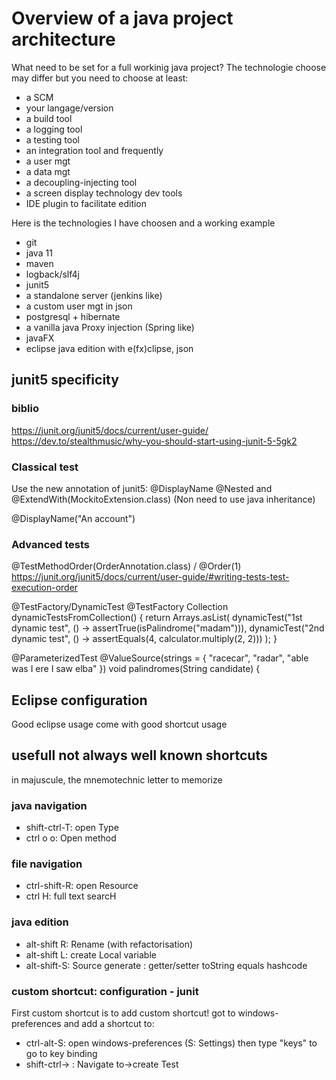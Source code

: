 Overview of a java project architecture
=======================================

What need to be set for a full workinig java project? The technologie choose may differ but you need to choose at least:
- a SCM
- your langage/version
- a build tool
- a logging tool
- a testing tool
- an integration tool
and frequently
- a user mgt
- a data mgt
- a decoupling-injecting tool
- a screen display technology
dev tools
- IDE plugin to facilitate edition


Here is the technologies I have choosen and a working example
- git
- java 11
- maven
- logback/slf4j
- junit5
- a standalone server (jenkins like)
- a custom user mgt in json
- postgresql + hibernate
- a vanilla java Proxy injection (Spring like)
- javaFX
- eclipse java edition with e(fx)clipse, json 




junit5 specificity
------------------
### biblio
https://junit.org/junit5/docs/current/user-guide/
https://dev.to/stealthmusic/why-you-should-start-using-junit-5-5gk2

### Classical test
Use the new annotation of junit5: @DisplayName  @Nested and @ExtendWith(MockitoExtension.class) (Non need to use java inheritance)



@DisplayName("An account")


### Advanced tests


@TestMethodOrder(OrderAnnotation.class) / @Order(1)
https://junit.org/junit5/docs/current/user-guide/#writing-tests-test-execution-order

@TestFactory/DynamicTest
   @TestFactory
    Collection<DynamicTest> dynamicTestsFromCollection() {
        return Arrays.asList(
            dynamicTest("1st dynamic test", () -> assertTrue(isPalindrome("madam"))),
            dynamicTest("2nd dynamic test", () -> assertEquals(4, calculator.multiply(2, 2)))
        );
    }
    
@ParameterizedTest
@ValueSource(strings = { "racecar", "radar", "able was I ere I saw elba" })
void palindromes(String candidate) {


Eclipse configuration
---------------------

Good eclipse usage come with good shortcut usage
## usefull not always well known shortcuts
in majuscule, the mnemotechnic letter to memorize

### java navigation
- shift-ctrl-T: open Type
- ctrl o o: Open method

### file navigation
- ctrl-shift-R: open Resource
- ctrl H: full text searcH
 
### java edition
- alt-shift R: Rename (with refactorisation)
- alt-shift L: create Local variable
- alt-shift-S: Source generate : getter/setter toString equals hashcode

### custom shortcut: configuration - junit
First custom shortcut is to add custom shortcut! got to windows-preferences and add a shortcut to:
- ctrl-alt-S: open windows-preferences (S: Settings) then type "keys" to go to key binding
- shift-ctrl-> : Navigate to->create Test
